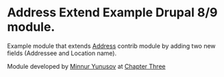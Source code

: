 # Address Extend Example Drupal 8/9 module.

Example module that extends [Address](https://www.drupal.org/project/address) contrib module by adding two new fields (Addressee and Location name).

Module developed by [Minnur Yunusov](https://www.minnur.com) at [Chapter Three](https://www.chapterthree.com)
